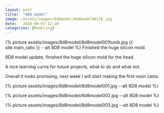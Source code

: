 ```yaml
---
layout: post
title:  "8D8 model"
image: /assets/images/8d8model/8d8model001fb.jpg
date:   2020-09-07 12:10
categories: [Modeling]
---
```

{% picture assets/images/8d8model/8d8model001tumb.jpg {{ site.main_ratio }} --alt 8D8 model %}
Finished the huge silicon mold.

<!--more-->

8D8 model update, finished the huge silicon mold for the head.

A nice learning curve for future projects, what to do and what not.

Overall it looks promising, next week I will start making the first resin casts.

{% picture assets/images/8d8model/8d8model001.jpg --alt 8D8 model %}

{% picture assets/images/8d8model/8d8model002.jpg --alt 8D8 model %}

{% picture assets/images/8d8model/8d8model003.jpg --alt 8D8 model %}



